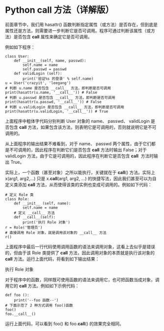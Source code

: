 # Python __call__ 方法（详解版）

前面章节中，我们用 hasattr() 函数判断指定属性（或方法）是否存在，但到底是属性还是方法，则需要进一步判断它是否可调用。程序可通过判断该属性（或方法）是否包含 __call__ 属性来确定它是否可调用。

例如如下程序：

```
class User:
    def __init__(self, name, passwd):
        self.name = name
        self.passwd = passwd
    def validLogin (self):
        print('验证%s 的登录' % self.name)       
u = User('crazyit', 'leegang')
# 判断 u.name 是否包含 __call__ 方法，即判断是否可调用
print(hasattr(u.name, '__call__')) # False
# 判断 u.passwd 是否包含 __call__ 方法，即判断是否可调用
print(hasattr(u.passwd, '__call__')) # False
# 判断 u.validLogin 是否包含 __call__ 方法，即判断是否可调用
print(hasattr(u.validLogin, '__call__')) # True
```

上面程序中粗体字代码分别判断 User 对象的 name、 passwd、 validLogin 是否包含 __call__ 方法，如果包含该方法，则表明它是可调用的，否则就说明它是不可调用的。

从上面程序的输出结果不难看到，对于 name、 passwd 两个属性，由于它们都是不可调用的，因此程序在判断它们是否包含 __call__ 方法时输出 False；对于 validLogin 方法，由于它是可调用的，因此程序在判断它是否包含 __call__  方法时输出 True。

实际上，一个函数（甚至对象）之所以能执行，关键就在于 __call__() 方法。实际上 x(arg1, arg2,...) 只是 x.__call__(arg1, arg2, ...) 的快捷写法，因此我们甚至可以为自定义类添加 __call__ 方法，从而使得该类的实例也变成可调用的。例如如下代码：

```
# 定义 Role 类
class Role:
    def __init__ (self, name):
        self.name = name
    # 定义 __call__ 方法
    def __call__(self):
        print('执行 Role 对象')
r = Role('管理员')
# 直接调用 Role 对象，就是调用该对象的 __call__ 方法
r()
```

上面程序中最后一行代码使用调用函数的语法来调用对象，这看上去似乎是错误的，但由于该 Role 类提供了 __call__ 方法，因此调用对象的本质就是执行该对象的 __call__ 方法。运行上面代码，将看到如下输出结果：

执行 Role 对象

对于程序中的函数，同样既可使用函数的语法来调用它，也可把函数当成对象，调用它的 __call__ 方法。例如如下示例代码：

```
def foo ():
    print('--foo 函数--')
# 下面示范了 2 种方式调用 foo()函数
foo()
foo.__call__()
```

运行上面代码，可以看到 foo() 和 foo.__call__() 的效果完全相同。